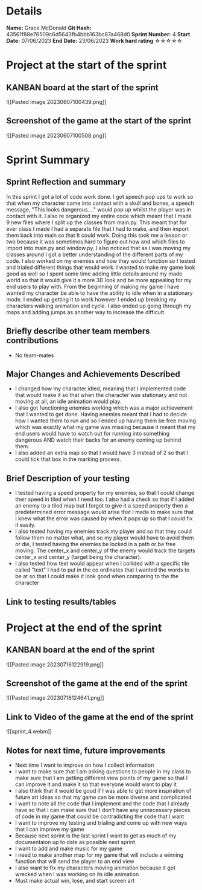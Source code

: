# Details
**Name:**
Grace McDonald
**Git Hash:**
43561f88e76509c6d5643fb4bbb163bc87a468d0
**Sprint Number:**
4
**Start Date:**
07/06/2023
**End Date:**
23/06/2023
**Work hard rating**
☆☆☆☆☆

# Project at the start of the sprint
## **KANBAN board at the start of the sprint**
![[Pasted image 20230607100439.png]]

## **Screenshot of the game at the start of the sprint**
![[Pasted image 20230607100508.png]]
# Sprint Summary
## **Sprint Reflection and summary**
In this sprint I got a lot of code work done. I got speech pop ups to work so that when my character came into contact with a skull and bones, a speech message, "This looks dangerous...." would pop up whilst the player was in contact with it. I also re organized my entire code which meant that I made 9 new files where I split up the classes from main.py. This meant that for ever class I made I had a separate file that I had to make, and then import them back into main so that It could work. Doing this took me a lesson or two because it was sometimes hard to figure out how and which files to import into main.py and window.py. I also noticed that as I was moving my classes around I got a better understanding of the different parts of my code. I also worked on my enemies and how they would function so I tested and trialed different things that would work. I wanted to make my game look good as well so I spent some time adding little details around my made world so that it would give it a more 3D look and be more appealing for my end users to play with. From the beginning of making my game I have wanted my character be able to have the ability to idle when in a stationary mode. I ended up getting it to work however I ended up breaking my characters walking animation and cycle. I also ended up going through my maps and adding jumps as another way to increase the difficult.
## **Briefly describe other team members contributions**
- No team-mates
## **Major Changes and Achievements Described**
- I changed how my character idled, meaning that I implemented code that would make it so that when the character was stationary and not moving at all, an idle animation would play.
- I also got functioning enemies working which was a major achievement that I wanted to get done. Having enemies meant that I had to decide how I wanted them to run and so I ended up having them be free moving which was exactly what my game was missing because it meant that my end users would have to watch out for running into something dangerous AND watch their backs for an enemy coming up behind them.
- I also added an extra map so that I would have 3 instead of 2 so that I could tick that box in the marking process.
## **Brief Description of your testing**
- I tested having a speed property for my enemies, so that I could change their speed in tiled when I need too. I also had a check so that if I added an enemy to a tiled map but I forgot to give it a speed property then a predetermined error message would arise that I made to make sure that I knew what the error was caused by when it pops up so that I could fix it easily.
- I also tested having my enemies track my player and so that they could follow them no matter what, and so my player would have to avoid them or die, I tested having the enemies be locked in a path or be free moving. The center_x and center_y of the enemy would track the targets center_x and center_y (target being the character).
- I also tested how text would appear when I collided with a specific tile called "text" I had to put in the co ordinates that I wanted the words to be at so that I could make it look good when comparing to the the character
## **Link to testing results/tables**


# Project at the end of the sprint
## **KANBAN board at the end of the sprint**
![[Pasted image 20230716122919.png]]
## **Screenshot of the game at the end of the sprint**
![[Pasted image 20230716124641.png]]

## Link to **Video of the game at the end of the sprint**
![[sprint_4.webm]]

## **Notes for next time, future improvements**
- Next time I want to improve on how I collect information
- I want to make sure that I am asking questions to people in my class to make sure that I am getting different view points of my game so that I can improve it and make it so that everyone would want to play it
- I also think that it would be good if I was able to get more inspiration of future art ideas so that my game can be more diverse and complicated
- I want to note all the code that I implement and the code that I already have so that I can make sure that I don't have any unnecessary pieces of code in my game that could be contradicting the code that I want
- I want to improve my testing and trialing and come up with new ways that I can improve my game
- Because next sprint is the last sprint I want to get as much of my documentaion up to date as possible next sprint
- I want to add and make music for my game
- I need to make another map for my game that will include a winning function that will send the player to an end view
- I also want to fix my characters moving animation because it got wrecked when I was working on its idle animation
- Must make actual win, lose, and start screen art